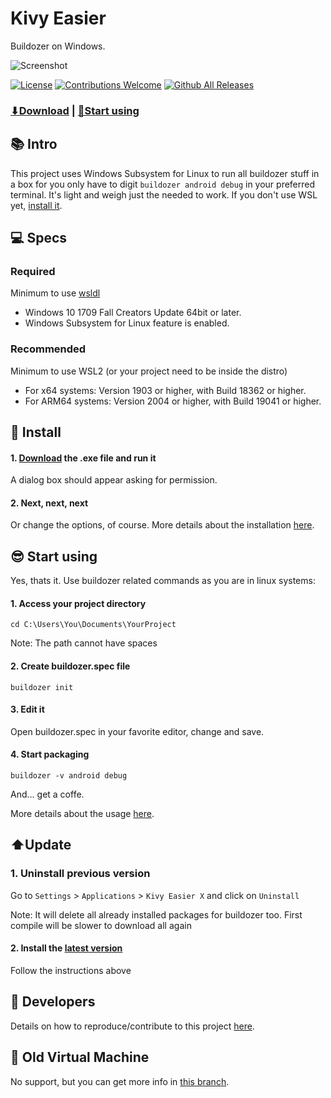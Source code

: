 # Kivy Easier
Buildozer on Windows.

![Screenshot](https://user-images.githubusercontent.com/66187211/96212318-eba01480-0f4c-11eb-9a53-5394175c8bac.png)

[![License](https://img.shields.io/github/license/ntaraujo/kivy-easier.svg?style=flat-square)](https://github.com/ntaraujo/kivy-easier/blob/master/LICENSE)
[![Contributions Welcome](https://img.shields.io/badge/contributions-welcome-brightgreen.svg?style=flat)](https://github.com/ntaraujo/kivy-easier/issues)
[![Github All Releases](https://img.shields.io/github/downloads/ntaraujo/kivy-easier/total.svg?style=flat-square)](https://github.com/ntaraujo/kivy-easier/releases/latest)

### [⬇Download](https://github.com/ntaraujo/kivy-easier/releases/latest/download/ke-setup.exe) | [📓Start using](https://github.com/ntaraujo/kivy-easier#😎-Start-Using)

## 📚 Intro

This project uses Windows Subsystem for Linux to run all buildozer stuff in a box for you only have to digit `buildozer android debug` in your preferred terminal. It's light and weigh just the needed to work. If you don't use WSL yet, [install it](https://docs.microsoft.com/en-us/windows/wsl/install-win10).

## 💻 Specs

### Required
Minimum to use [wsldl](https://github.com/yuk7/wsldl)
* Windows 10 1709 Fall Creators Update 64bit or later.
* Windows Subsystem for Linux feature is enabled.
### Recommended
Minimum to use WSL2 (or your project need to be inside the distro)
* For x64 systems: Version 1903 or higher, with Build 18362 or higher.
* For ARM64 systems: Version 2004 or higher, with Build 19041 or higher.

## 💾 Install

#### 1. [Download](https://github.com/ntaraujo/kivy-easier/releases/latest/download/ke-setup.exe) the .exe file and run it
A dialog box should appear asking for permission. 
#### 2. Next, next, next
Or change the options, of course. More details about the installation [here](https://github.com/ntaraujo/kivy-easier/blob/master/INSTALL.md).

## 😎 Start using
Yes, thats it. Use buildozer related commands as you are in linux systems:

#### 1. Access your project directory
```
cd C:\Users\You\Documents\YourProject
```
Note: The path cannot have spaces

#### 2. Create buildozer.spec file
```
buildozer init
```

#### 3. Edit it
Open buildozer.spec in your favorite editor, change and save.

#### 4. Start packaging
```
buildozer -v android debug
```
And... get a coffe.

More details about the usage [here](https://github.com/ntaraujo/kivy-easier/blob/master/USAGE.md).

## ⬆️Update

### 1. Uninstall previous version
Go to `Settings` > `Applications` > `Kivy Easier X` and click on `Uninstall`

Note: It will delete all already installed packages for buildozer too. First compile will be slower to download all again

#### 2. Install the [latest version](https://github.com/ntaraujo/kivy-easier/releases/latest/download/ke-setup.exe)
Follow the instructions above

## 🔧 Developers

Details on how to reproduce/contribute to this project [here](https://github.com/ntaraujo/kivy-easier/blob/master/DEVELOP.md).

## 📁 Old Virtual Machine
No support, but you can get more info in [this branch](https://github.com/ntaraujo/kivy-easier/tree/old-vm).
